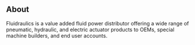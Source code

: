 ## About

Fluidraulics is a value added fluid power distributor offering a wide range of pneumatic, hydraulic, and electric actuator products to OEMs, special machine builders, and end user accounts.
